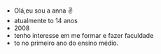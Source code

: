- Olá,eu sou a anna ✌️
- atualmente to 14 anos
- 2008
- tenho interesse em me formar e fazer faculdade
- to no primeiro ano do ensino médio.
  
<!---
ann4sara/ann4sara is a ✨ special ✨ repository because its `README.md` (this file) appears on your GitHub profile.
You can click the Preview link to take a look at your changes.
--->
